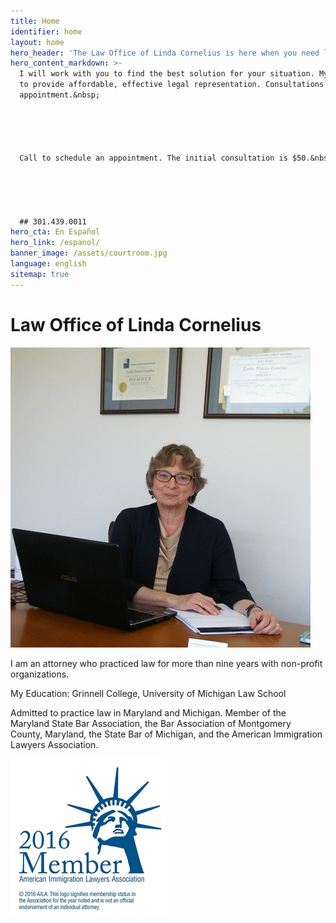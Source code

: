 ```yaml
---
title: Home
identifier: home
layout: home
hero_header: 'The Law Office of Linda Cornelius is here when you need legal representation in court, and when you need legal advice. The office has bilingual capacity in Spanish and English.'
hero_content_markdown: >-
  I will work with you to find the best solution for your situation. My goal is
  to provide affordable, effective legal representation. Consultations are by
  appointment.&nbsp;





  Call to schedule an appointment. The initial consultation is $50.&nbsp;





  ## 301.439.0011
hero_cta: En Español
hero_link: /espanol/
banner_image: /assets/courtroom.jpg
language: english
sitemap: true
---
```



# Law Office of Linda Cornelius

![Linda Cornelius](/assets/lindacornelius.jpg)

I am an attorney who practiced law for more than nine years with non-profit organizations.

My Education: Grinnell College, University of Michigan Law School

Admitted to practice law in Maryland and Michigan. Member of the Maryland State Bar Association, the Bar Association of Montgomery County, Maryland, the State Bar of Michigan, and the American Immigration Lawyers Association.

![American Immigration Lawyers Association](/assets/aila.jpg)
